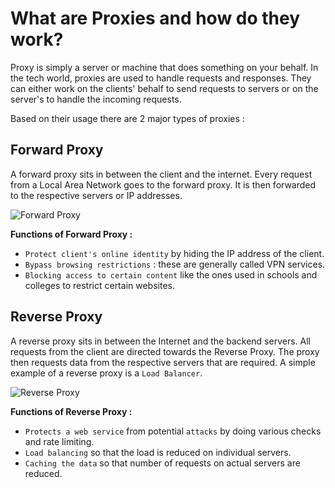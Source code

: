 # What are Proxies and how do they work?
Proxy is simply a server or machine that does something on your behalf. 
In the tech world, proxies are used to handle requests and responses. They can either work on the clients' behalf to send requests to servers or on the server's to handle the incoming requests.

Based on their usage there are 2 major types of proxies : 

## Forward Proxy
A forward proxy sits in between the client and the internet. Every request from a Local Area Network goes to the forward proxy.
It is then forwarded to the respective servers or IP addresses.

![Forward Proxy](https://github.com/thevinitgupta/100-Days-of-Learning/assets/65801700/e258ac45-9bde-4248-9c12-10219ffc19f0)

**Functions of Forward Proxy :**
 - `Protect client's online identity` by hiding the IP address of the client.
 - `Bypass browsing restrictions` : these are generally called VPN services.
 - `Blocking access to certain content` like the ones used in schools and colleges to restrict certain websites.

## Reverse Proxy
A reverse proxy sits in between the Internet and the backend servers. All requests from the client are directed towards the Reverse Proxy.
The proxy then requests data from the respective servers that are required. A simple example of a reverse proxy is a `Load Balancer`.

![Reverse Proxy](https://github.com/thevinitgupta/100-Days-of-Learning/assets/65801700/250694a7-fae2-43e1-a1b4-8cefce5d5aa6)

**Functions of Reverse Proxy :**
 - `Protects a web service` from potential `attacks` by doing various checks and rate limiting.
 - `Load balancing` so that the load is reduced on individual servers.
 - `Caching the data` so that number of requests on actual servers are reduced.

